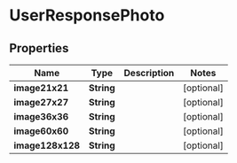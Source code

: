 # UserResponsePhoto

## Properties
Name | Type | Description | Notes
------------ | ------------- | ------------- | -------------
**image21x21** | **String** |  |  [optional]
**image27x27** | **String** |  |  [optional]
**image36x36** | **String** |  |  [optional]
**image60x60** | **String** |  |  [optional]
**image128x128** | **String** |  |  [optional]
